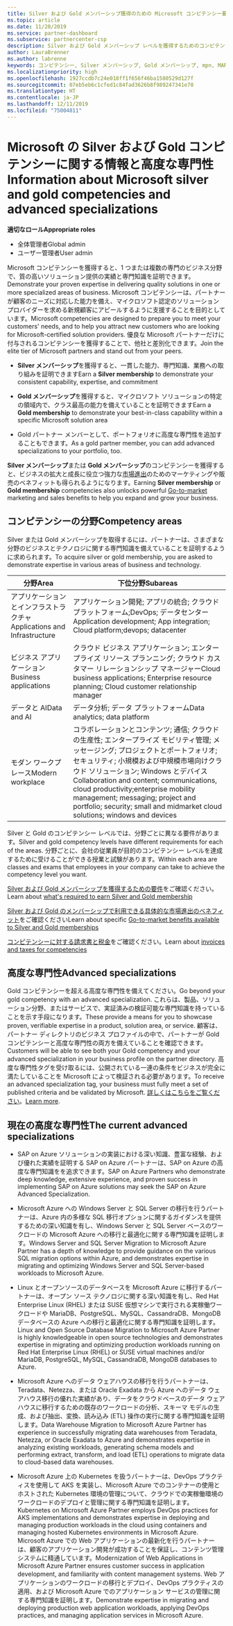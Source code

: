 ```yaml
---
title: Silver および Gold メンバーシップ獲得のための Microsoft コンピテンシー要件について | パートナー センター
ms.topic: article
ms.date: 11/20/2019
ms.service: partner-dashboard
ms.subservice: partnercenter-csp
description: Silver および Gold メンバーシップ レベルを獲得するためのコンピテンシー要件について説明します。
author: LauraBrenner
ms.author: labrenne
keywords: コンピテンシー, Silver メンバーシップ, Gold メンバーシップ, mpn, MAPS, 能力, Microsoft Partner Network, ネットワーク メンバーップ, 高度な専門性
ms.localizationpriority: high
ms.openlocfilehash: 1927ccdb7c24e018ff1f656f46ba1580529d127f
ms.sourcegitcommit: 07eb5eb6c1cfed1c84fad3626b8f989247341e70
ms.translationtype: HT
ms.contentlocale: ja-JP
ms.lasthandoff: 12/11/2019
ms.locfileid: "75004811"
---
```

# <a name="information-about-microsoft-silver-and-gold-competencies-and-advanced-specializations"></a><span data-ttu-id="055a8-104">Microsoft の Silver および Gold コンピテンシーに関する情報と高度な専門性</span><span class="sxs-lookup"><span data-stu-id="055a8-104">Information about Microsoft silver and gold competencies and advanced specializations</span></span>

<span data-ttu-id="055a8-105">**適切なロール**</span><span class="sxs-lookup"><span data-stu-id="055a8-105">**Appropriate roles**</span></span>
-   <span data-ttu-id="055a8-106">全体管理者</span><span class="sxs-lookup"><span data-stu-id="055a8-106">Global admin</span></span>
-   <span data-ttu-id="055a8-107">ユーザー管理者</span><span class="sxs-lookup"><span data-stu-id="055a8-107">User admin</span></span>

<span data-ttu-id="055a8-108">Microsoft コンピテンシーを獲得すると、1 つまたは複数の専門のビジネス分野で、質の高いソリューション提供の実績と専門知識を証明できます。</span><span class="sxs-lookup"><span data-stu-id="055a8-108">Demonstrate your proven expertise in delivering quality solutions in one or more specialized areas of business.</span></span> <span data-ttu-id="055a8-109">Microsoft コンピテンシーは、パートナーが顧客のニーズに対応した能力を備え、マイクロソフト認定のソリューション プロバイダーを求める新規顧客にアピールするように支援することを目的としています。</span><span class="sxs-lookup"><span data-stu-id="055a8-109">Microsoft competencies are designed to prepare you to meet your customers' needs, and to help you attract new customers who are looking for Microsoft-certified solution providers.</span></span> <span data-ttu-id="055a8-110">優良な Microsoft パートナーだけに付与されるコンピテンシーを獲得することで、他社と差別化できます。</span><span class="sxs-lookup"><span data-stu-id="055a8-110">Join the elite tier of Microsoft partners and stand out from your peers.</span></span>

- <span data-ttu-id="055a8-111">**Silver メンバーシップ**を獲得すると、一貫した能力、専門知識、業務への取り組みを証明できます</span><span class="sxs-lookup"><span data-stu-id="055a8-111">Earn a **Silver membership** to demonstrate your consistent capability, expertise, and commitment</span></span>

- <span data-ttu-id="055a8-112">**Gold メンバーシップ**を獲得すると、マイクロソフト ソリューションの特定の領域内で、クラス最高の能力を備えていることを証明できます</span><span class="sxs-lookup"><span data-stu-id="055a8-112">Earn a **Gold membership** to demonstrate your best-in-class capability within a specific Microsoft solution area</span></span>

- <span data-ttu-id="055a8-113">Gold パートナー メンバーとして、ポートフォリオに高度な専門性を追加することもできます。</span><span class="sxs-lookup"><span data-stu-id="055a8-113">As a gold partner member, you can add advanced specializations to your portfolio, too.</span></span>

<span data-ttu-id="055a8-114">**Silver メンバーシップ**または **Gold メンバーシップ**のコンピテンシーを獲得すると、ビジネスの拡大と成長に役立つ強力な[市場進出](mpn-learn-about-go-to-market-benefits.md)のためのマーケティングや販売のベネフィットも得られるようになります。</span><span class="sxs-lookup"><span data-stu-id="055a8-114">Earning **Silver membership** or **Gold membership** competencies also unlocks powerful [Go-to-market](mpn-learn-about-go-to-market-benefits.md) marketing and sales benefits to help you expand and grow your business.</span></span>

## <a name="competency-areas"></a><span data-ttu-id="055a8-115">コンピテンシーの分野</span><span class="sxs-lookup"><span data-stu-id="055a8-115">Competency areas</span></span>

<span data-ttu-id="055a8-116">Silver または Gold メンバーシップを取得するには、パートナーは、さまざまな分野のビジネスとテクノロジに関する専門知識を備えていることを証明するように求められます。</span><span class="sxs-lookup"><span data-stu-id="055a8-116">To acquire silver or gold membership, you are asked to demonstrate expertise in various areas of business and technology.</span></span>

|<span data-ttu-id="055a8-117">**分野**</span><span class="sxs-lookup"><span data-stu-id="055a8-117">**Area**</span></span>            |<span data-ttu-id="055a8-118">**下位分野**</span><span class="sxs-lookup"><span data-stu-id="055a8-118">**Subareas**</span></span>                    |
|--------------------|--------------------------------|
|<span data-ttu-id="055a8-119">アプリケーションとインフラストラクチャ</span><span class="sxs-lookup"><span data-stu-id="055a8-119">Applications and Infrastructure</span></span>|<span data-ttu-id="055a8-120">アプリケーション開発; アプリの統合; クラウド プラットフォーム;DevOps; データセンター</span><span class="sxs-lookup"><span data-stu-id="055a8-120">Application development; App integration; Cloud platform;devops; datacenter</span></span>|
|<span data-ttu-id="055a8-121">ビジネス アプリケーション</span><span class="sxs-lookup"><span data-stu-id="055a8-121">Business applications</span></span> |<span data-ttu-id="055a8-122">クラウド ビジネス アプリケーション; エンタープライズ リソース プランニング; クラウド カスタマー リレーションシップ マネージャー</span><span class="sxs-lookup"><span data-stu-id="055a8-122">Cloud business applications; Enterprise resource planning; Cloud customer relationship manager</span></span>|
|<span data-ttu-id="055a8-123">データと AI</span><span class="sxs-lookup"><span data-stu-id="055a8-123">Data and AI</span></span>|<span data-ttu-id="055a8-124">データ分析; データ プラットフォーム</span><span class="sxs-lookup"><span data-stu-id="055a8-124">Data analytics; data platform</span></span>|
|<span data-ttu-id="055a8-125">モダン ワークプレース</span><span class="sxs-lookup"><span data-stu-id="055a8-125">Modern workplace</span></span>| <span data-ttu-id="055a8-126">コラボレーションとコンテンツ; 通信; クラウドの生産性; エンタープライズ モビリティ管理; メッセージング; プロジェクトとポートフォリオ; セキュリティ; 小規模および中規模市場向けクラウド ソリューション; Windows とデバイス</span><span class="sxs-lookup"><span data-stu-id="055a8-126">Collaboration and content; communications, cloud productivity;enterprise mobility management; messaging; project and portfolio; security; small and midmarket cloud solutions; windows and devices</span></span>|

<span data-ttu-id="055a8-127">Silver と Gold のコンピテンシー レベルでは、分野ごとに異なる要件があります。</span><span class="sxs-lookup"><span data-stu-id="055a8-127">Silver and gold competency levels have different requirements for each of the areas.</span></span> <span data-ttu-id="055a8-128">分野ごとに、会社の従業員が目的のコンピテンシー レベルを達成するために受けることができる授業と試験があります。</span><span class="sxs-lookup"><span data-stu-id="055a8-128">Within each area are classes and exams that employees in your company can take to achieve the competency level you want.</span></span>


<span data-ttu-id="055a8-129">[Silver および Gold メンバーシップを獲得するための要件](https://partner.microsoft.com/membership/competencies)をご確認ください。</span><span class="sxs-lookup"><span data-stu-id="055a8-129">Learn about [what's required to earn Silver and Gold membership](https://partner.microsoft.com/membership/competencies)</span></span>

<span data-ttu-id="055a8-130">[Silver および Gold のメンバーシップで利用できる具体的な市場進出のベネフィット](mpn-learn-about-go-to-market-benefits.md)をご確認ください</span><span class="sxs-lookup"><span data-stu-id="055a8-130">Learn about specific [Go-to-market benefits available to Silver and Gold memberships](mpn-learn-about-go-to-market-benefits.md)</span></span> 

<span data-ttu-id="055a8-131">[コンピテンシーに対する請求書と税金](mpn-view-print-maps-invoice.md)をご確認ください。</span><span class="sxs-lookup"><span data-stu-id="055a8-131">Learn about [invoices and taxes for competencies](mpn-view-print-maps-invoice.md)</span></span>

## <a name="advanced-specializations"></a><span data-ttu-id="055a8-132">高度な専門性</span><span class="sxs-lookup"><span data-stu-id="055a8-132">Advanced specializations</span></span>

<span data-ttu-id="055a8-133">Gold コンピテンシーを超える高度な専門性を備えてください。</span><span class="sxs-lookup"><span data-stu-id="055a8-133">Go beyond your gold competency with an advanced specialization.</span></span> <span data-ttu-id="055a8-134">これらは、製品、ソリューション分野、またはサービスで、実証済みの検証可能な専門知識を持っていることを示す手段になります。</span><span class="sxs-lookup"><span data-stu-id="055a8-134">These provide a means for you to showcase proven, verifiable expertise in a product, solution area, or service.</span></span> <span data-ttu-id="055a8-135">顧客は、パートナー ディレクトリのビジネス プロファイルの中で、パートナーが Gold コンピテンシーと高度な専門性の両方を備えていることを確認できます。</span><span class="sxs-lookup"><span data-stu-id="055a8-135">Customers will be able to see both your Gold competency and your advanced specialization in your business profile on the partner directory.</span></span> <span data-ttu-id="055a8-136">高度な専門性タグを受け取るには、公開されている一連の条件をビジネスが完全に満たしていることを Microsoft によって検証される必要があります。</span><span class="sxs-lookup"><span data-stu-id="055a8-136">To receive an advanced specialization tag, your business must fully meet a set of published criteria and be validated by Microsoft.</span></span> <span data-ttu-id="055a8-137">[詳しくはこちらをご覧ください](https://partner.microsoft.com/membership/competencies#tab-content-2)。</span><span class="sxs-lookup"><span data-stu-id="055a8-137">[Learn more](https://partner.microsoft.com/membership/competencies#tab-content-2).</span></span> 

## <a name="the-current-advanced-specializations"></a><span data-ttu-id="055a8-138">現在の高度な専門性</span><span class="sxs-lookup"><span data-stu-id="055a8-138">The current advanced specializations</span></span>

- <span data-ttu-id="055a8-139">SAP on Azure ソリューションの実装における深い知識、豊富な経験、および優れた実績を証明する SAP on Azure パートナーは、SAP on Azure の高度な専門知識をを追求できます。</span><span class="sxs-lookup"><span data-stu-id="055a8-139">SAP on Azure Partners who demonstrate deep knowledge, extensive experience, and proven success in implementing SAP on Azure solutions may seek the SAP on Azure Advanced Specialization.</span></span>

- <span data-ttu-id="055a8-140">Microsoft Azure への Windows Server と SQL Server の移行を行うパートナーは、Azure 内の多様な SQL 移行オプションに関するガイダンスを提供するための深い知識を有し、Windows Server と SQL Server ベースのワークロードの Microsoft Azure への移行と最適化に関する専門知識を証明します。</span><span class="sxs-lookup"><span data-stu-id="055a8-140">Windows Server and SQL Server Migration to Microsoft Azure Partner has a depth of knowledge to provide guidance on the various SQL migration options within Azure, and demonstrates expertise in migrating and optimizing Windows Server and SQL Server-based workloads to Microsoft Azure.</span></span> 

- <span data-ttu-id="055a8-141">Linux とオープンソースのデータベースを Microsoft Azure に移行するパートナーは、オープン ソース テクノロジに関する深い知識を有し、Red Hat Enterprise Linux (RHEL) または SUSE 仮想マシンで実行される実稼働ワークロードや MariaDB、PostgreSQL、MySQL、CassandraDB、MongoDB データベースの Azure への移行と最適化に関する専門知識を証明します。</span><span class="sxs-lookup"><span data-stu-id="055a8-141">Linux and Open Source Database Migration to Microsoft Azure Partner is highly knowledgeable in open source technologies and demonstrates expertise in migrating and optimizing production workloads running on Red Hat Enterprise Linux (RHEL) or SUSE virtual machines and/or MariaDB, PostgreSQL, MySQL, CassandraDB, MongoDB databases to Azure.</span></span>

- <span data-ttu-id="055a8-142">Microsoft Azure へのデータ ウェアハウスの移行を行うパートナーは、Teradata、Netezza、または Oracle Exadata から Azure へのデータ ウェアハウス移行の優れた実績があり、データをクラウドベースのデータ ウェアハウスに移行するための既存のワークロードの分析、スキーマ モデルの生成、および抽出、変換、読み込み (ETL) 操作の実行に関する専門知識を証明します。</span><span class="sxs-lookup"><span data-stu-id="055a8-142">Data Warehouse Migration to Microsoft Azure Partner has experience in successfully migrating data warehouses from Teradata, Netezza, or Oracle Exadata to Azure and demonstrates expertise in analyzing existing workloads, generating schema models and performing extract, transform, and load (ETL) operations to migrate data to cloud-based data warehouses.</span></span>

- <span data-ttu-id="055a8-143">Microsoft Azure 上の Kubernetes を扱うパートナーは、DevOps プラクティスを使用して AKS を実装し、Microsoft Azure でのコンテナーの使用とホストされた Kubernetes 環境の管理について、クラウドでの実稼働環境のワークロードのデプロイと管理に関する専門知識を証明します。</span><span class="sxs-lookup"><span data-stu-id="055a8-143">Kubernetes on Microsoft Azure Partner employs DevOps practices for AKS implementations and demonstrates expertise in deploying and managing production workloads in the cloud using containers and managing hosted Kubernetes environments in Microsoft Azure.</span></span>
<span data-ttu-id="055a8-144">Microsoft Azure での Web アプリケーションの最新化を行うパートナーは、顧客のアプリケーション開発が成功することを保証し、コンテンツ管理システムに精通しています。</span><span class="sxs-lookup"><span data-stu-id="055a8-144">Modernization of Web Applications in Microsoft Azure Partner ensures customer success in application development, and familiarity with content management systems.</span></span> <span data-ttu-id="055a8-145">Web アプリケーションのワークロードの移行とデプロイ、DevOps プラクティスの適用、および Microsoft Azure でのアプリケーション サービスの管理に関する専門知識を証明します。</span><span class="sxs-lookup"><span data-stu-id="055a8-145">Demonstrate expertise in migrating and deploying production web application workloads, applying DevOps practices, and managing application services in Microsoft Azure.</span></span>
